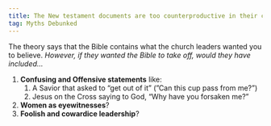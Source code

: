 ```yaml
---
title: The New testament documents are too counterproductive in their content to be legends
tag: Myths Debunked
---
```


The theory says that the Bible contains what the church leaders wanted you to believe. *However, if they wanted the Bible to take off, would they have included…*

1. **Confusing and Offensive statements** like:
    1. A Savior that asked to “get out of it” (”Can this cup pass from me?”)
    2. Jesus on the Cross saying to God, “Why have you forsaken me?”
2. **Women as eyewitnesses**?
3. **Foolish and cowardice leadership**?
